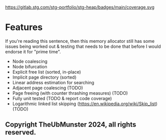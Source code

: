 https://gitlab.stg.com/stg-portfolio/stg-heap/badges/main/coverage.svg
# Features
If you're reading this sentence, then this memory allocator still has some issues being worked out & testing that needs to be done that before I would endorse it for "prime time".

* Node coalescing
* Node bifurcation
* Explicit free list (sorted, in-place)
* Implicit page directory (sorted)
* Linear address estimation for searching
* Adjacent page coalescing (TODO)
* Page freeing (with counter thrashing measures) (TODO)
* Fully unit tested (TODO & report code coverage)
* Logarithmic linked list skipping (https://en.wikipedia.org/wiki/Skip_list) (TODO)
## Copyright TheUbMunster 2024, all rights reserved.
